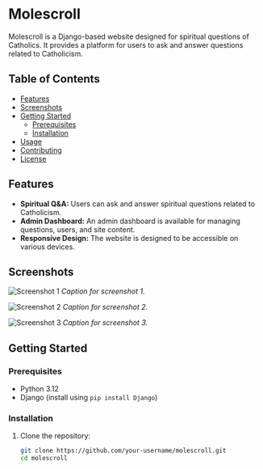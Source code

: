 # Molescroll

Molescroll is a Django-based website designed for spiritual questions of Catholics. It provides a platform for users to ask and answer questions related to Catholicism.

## Table of Contents

- [Features](#features)
- [Screenshots](#screenshots)
- [Getting Started](#getting-started)
  - [Prerequisites](#prerequisites)
  - [Installation](#installation)
- [Usage](#usage)
- [Contributing](#contributing)
- [License](#license)

## Features

- **Spiritual Q&A:** Users can ask and answer spiritual questions related to Catholicism.
- **Admin Dashboard:** An admin dashboard is available for managing questions, users, and site content.
- **Responsive Design:** The website is designed to be accessible on various devices.

## Screenshots

![Screenshot 1](screenshots/screenshot1.png)
*Caption for screenshot 1.*

![Screenshot 2](screenshots/screenshot2.png)
*Caption for screenshot 2.*

![Screenshot 3](screenshots/screenshot3.png)
*Caption for screenshot 3.*

## Getting Started

### Prerequisites

- Python 3.12
- Django (install using `pip install Django`)

### Installation

1. Clone the repository:

   ```bash
   git clone https://github.com/your-username/molescroll.git
   cd molescroll
